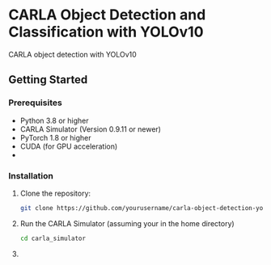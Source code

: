 # CARLA Object Detection and Classification with YOLOv10

CARLA object detection with YOLOv10

## Getting Started

### Prerequisites

- Python 3.8 or higher
- CARLA Simulator (Version 0.9.11 or newer)
- PyTorch 1.8 or higher
- CUDA (for GPU acceleration)
- 
### Installation

1. Clone the repository:
   ```bash
   git clone https://github.com/yourusername/carla-object-detection-yolov8.git
2. Run the CARLA Simulator
   (assuming your in the home directory)
   ```bash
   cd carla_simulator
   
4. 
